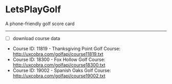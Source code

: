 # LetsPlayGolf
A phone-friendly golf score card

---
 - [ ] download course data
 - Course ID: 11819 - Thanksgiving Point Golf Course: http://uxcobra.com/golfapi/course11819.txt
 - Course ID: 18300 - Fox Hollow Golf Course: http://uxcobra.com/golfapi/course18300.txt
 - Course ID: 19002 - Spanish Oaks Golf Course: http://uxcobra.com/golfapi/course19002.txt
